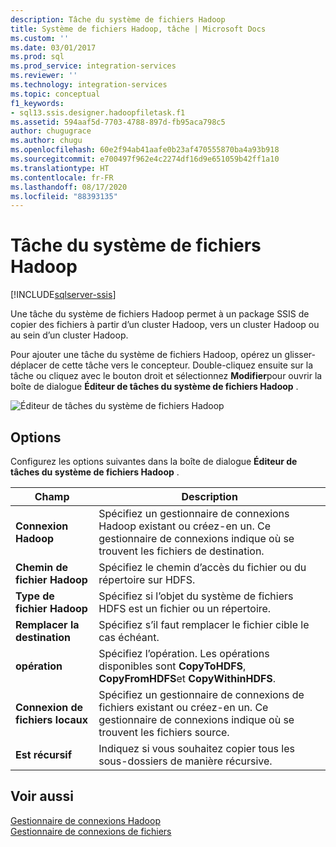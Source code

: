 ```yaml
---
description: Tâche du système de fichiers Hadoop
title: Système de fichiers Hadoop, tâche | Microsoft Docs
ms.custom: ''
ms.date: 03/01/2017
ms.prod: sql
ms.prod_service: integration-services
ms.reviewer: ''
ms.technology: integration-services
ms.topic: conceptual
f1_keywords:
- sql13.ssis.designer.hadoopfiletask.f1
ms.assetid: 594aaf5d-7703-4788-897d-fb95aca798c5
author: chugugrace
ms.author: chugu
ms.openlocfilehash: 60e2f94ab41aafe0b23af470555870ba4a93b918
ms.sourcegitcommit: e700497f962e4c2274df16d9e651059b42ff1a10
ms.translationtype: HT
ms.contentlocale: fr-FR
ms.lasthandoff: 08/17/2020
ms.locfileid: "88393135"
---
```

# <a name="hadoop-file-system-task"></a>Tâche du système de fichiers Hadoop

[!INCLUDE[sqlserver-ssis](../../includes/applies-to-version/sqlserver-ssis.md)]


  Une tâche du système de fichiers Hadoop permet à un package SSIS de copier des fichiers à partir d’un cluster Hadoop, vers un cluster Hadoop ou au sein d’un cluster Hadoop.  
  
 Pour ajouter une tâche du système de fichiers Hadoop, opérez un glisser-déplacer de cette tâche vers le concepteur. Double-cliquez ensuite sur la tâche ou cliquez avec le bouton droit et sélectionnez **Modifier**pour ouvrir la boîte de dialogue **Éditeur de tâches du système de fichiers Hadoop** .  
  
 ![Éditeur de tâches du système de fichiers Hadoop](../../integration-services/control-flow/media/hadoop-filesystem-task.png "Éditeur de tâches du système de fichiers Hadoop")  
  
## <a name="options"></a>Options  
 Configurez les options suivantes dans la boîte de dialogue **Éditeur de tâches du système de fichiers Hadoop** .  
  
|Champ|Description|  
|-----------|-----------------|  
|**Connexion Hadoop**|Spécifiez un gestionnaire de connexions Hadoop existant ou créez-en un. Ce gestionnaire de connexions indique où se trouvent les fichiers de destination.|  
|**Chemin de fichier Hadoop**|Spécifiez le chemin d’accès du fichier ou du répertoire sur HDFS.|  
|**Type de fichier Hadoop**|Spécifiez si l’objet du système de fichiers HDFS est un fichier ou un répertoire.|  
|**Remplacer la destination**|Spécifiez s’il faut remplacer le fichier cible le cas échéant.|  
|**opération**|Spécifiez l’opération. Les opérations disponibles sont **CopyToHDFS**, **CopyFromHDFS**et **CopyWithinHDFS**.|  
|**Connexion de fichiers locaux**|Spécifiez un gestionnaire de connexions de fichiers existant ou créez-en un. Ce gestionnaire de connexions indique où se trouvent les fichiers source.|  
|**Est récursif**|Indiquez si vous souhaitez copier tous les sous-dossiers de manière récursive.|  
  
## <a name="see-also"></a>Voir aussi  
 [Gestionnaire de connexions Hadoop](../../integration-services/connection-manager/hadoop-connection-manager.md)   
 [Gestionnaire de connexions de fichiers](../../integration-services/connection-manager/file-connection-manager.md)  
  
  
